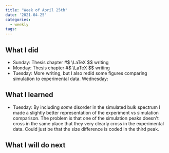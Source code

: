 ```yaml
---
title: "Week of April 25th"
date: '2021-04-25'
categories:
  - weekly
tags:
---
```


## What I did
- Sunday: Thesis chapter #$ \LaTeX $$ writing
- Monday: Thesis chapter #$ \LaTeX $$ writing
- Tuesday: More writing, but I also redid some figures comparing simulation to experimental data.
Wednesday: 


## What I learned
- Tuesday: By including *some* disorder in the simulated bulk spectrum I made a slightly better representation of the experiment vs simulation comparison. The problem is that one of the simulation peaks doesn't cross in the same place that they very clearly cross in the experimental data. Could just be that the size difference is coded in the third peak. 

## What I will do next